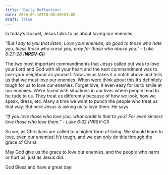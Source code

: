 ```yaml
---
title: "Daily Reflection"
date: 2020-09-10T10:00:00+01:00
draft: false
---
```


In today’s Gospel, Jesus talks to us about loving our enemies

_“But I say to you that listen, Love your enemies, do good to those who hate you, bless those who curse you, pray for those who abuse you.” -_ _Luke_  _6:27-28_ _(__NRSV-CI__)_

The two most important commandments that Jesus called out was to love your Lord and God with all your heart and the next commandment was to love your neighbour as yourself. Now Jesus takes it a notch above and tells us that we must love our enemies. When were think about this it’s definitely tough for us to  love our enemies. Forget love, it even easy for us to smile at our enemies. We’re faced with situations in our lives where people tend to be rude to us. They treat us differently because of how we look, how we speak, dress, etc. Many a time we want to punch the people who treat us that way. But here Jesus is asking us to love them. He says

_“If you love those who love you, what credit is that to you? For even sinners love those who love them.” - Luke_ _6:32_  _(NRSV-CI)_

So we, as Christians are called to a higher form of living. We should learn to love, even our enemies! It’s tough, and we can only do this through the grace of Christ.

May God give us the grace to love our enemies, and the people who harm or hurt us, just as Jesus did.

God Bless and have a great day!